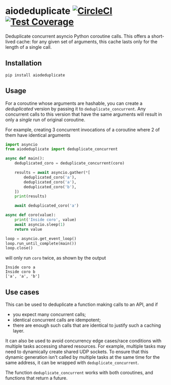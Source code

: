 # aiodeduplicate [![CircleCI](https://circleci.com/gh/michalc/aiodeduplicate.svg?style=svg)](https://circleci.com/gh/michalc/aiodeduplicate) [![Test Coverage](https://api.codeclimate.com/v1/badges/5e70552f9dd435a18326/test_coverage)](https://codeclimate.com/github/michalc/aiodeduplicate/test_coverage)

Deduplicate concurrent asyncio Python coroutine calls. This offers a short-lived cache: for any given set of arguments, this cache lasts only for the length of a single call.


## Installation

```base
pip install aiodeduplicate
```

## Usage

For a coroutine whose arguments are hashable, you can create a _deduplicated_ version by passing it to `deduplicate_concurrent`. Any concurrent calls to this version that have the same arguments will result in only a _single_ run of original coroutine. 

For example, creating 3 concurrent invocations of a coroutine where 2 of them have identical arguments

```python
import asyncio
from aiodeduplicate import deduplicate_concurrent

async def main():
    deduplicated_coro = deduplicate_concurrent(coro)

    results = await asyncio.gather(*[
        deduplicated_coro('a'),
        deduplicated_coro('a'),
        deduplicated_coro('b'),
    ])
    print(results)

    await deduplicated_coro('a')

async def coro(value):
    print('Inside coro', value)
    await asyncio.sleep(1)
    return value

loop = asyncio.get_event_loop()
loop.run_until_complete(main())
loop.close()
```

will only run `coro` twice, as shown by the output

```
Inside coro a
Inside coro b
['a', 'a', 'b']
```


## Use cases

This can be used to deduplicate a function making calls to an API, and if

- you expect many concurrent calls;
- identical concurrent calls are idempotent;
- there are enough such calls that are identical to justify such a caching layer.

It can also be used to avoid concurrency edge cases/race conditions with multiple tasks accessing shared resources. For example, multiple tasks may need to dynamically create shared UDP sockets. To ensure that this dynamic generation isn't called by multiple tasks at the same time for the same address, it can be wrapped with `deduplicate_concurrent`.

The function `deduplicate_concurrent` works with both coroutines, and functions that return a future.
